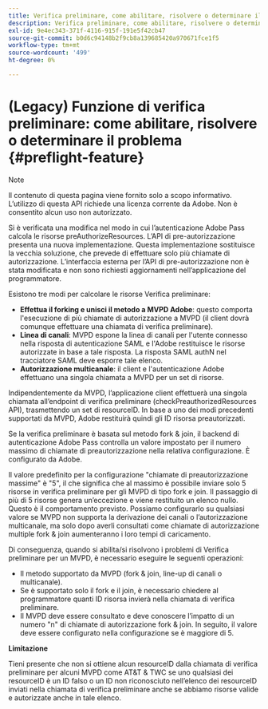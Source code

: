```yaml
---
title: Verifica preliminare, come abilitare, risolvere o determinare il problema
description: Verifica preliminare, come abilitare, risolvere o determinare il problema
exl-id: 9e4ec343-371f-4116-915f-191e5f42cb47
source-git-commit: b0d6c94148b2f9cb8a139685420a970671fce1f5
workflow-type: tm+mt
source-wordcount: '499'
ht-degree: 0%

---
```


# (Legacy) Funzione di verifica preliminare: come abilitare, risolvere o determinare il problema {#preflight-feature}

>[!NOTE]
>
>Il contenuto di questa pagina viene fornito solo a scopo informativo. L’utilizzo di questa API richiede una licenza corrente da Adobe. Non è consentito alcun uso non autorizzato.

Si è verificata una modifica nel modo in cui l’autenticazione Adobe Pass calcola le risorse preAuthorizeResources. L’API di pre-autorizzazione presenta una nuova implementazione. Questa implementazione sostituisce la vecchia soluzione, che prevede di effettuare solo più chiamate di autorizzazione.
L’interfaccia esterna per l’API di pre-autorizzazione non è stata modificata e non sono richiesti aggiornamenti nell’applicazione del programmatore.

Esistono tre modi per calcolare le risorse Verifica preliminare:

* **Effettua il forking e unisci il metodo a MVPD Adobe**: questo comporta l&#39;esecuzione di più chiamate di autorizzazione a MVPD (il client dovrà comunque effettuare una chiamata di verifica preliminare).
* **Linea di canali**: MVPD espone la linea di canali per l&#39;utente connesso nella risposta di autenticazione SAML e l&#39;Adobe restituisce le risorse autorizzate in base a tale risposta. La risposta SAML authN nel tracciatore SAML deve esporre tale elenco.
* **Autorizzazione multicanale**: il client e l&#39;autenticazione Adobe effettuano una singola chiamata a MVPD per un set di risorse.

Indipendentemente da MVPD, l’applicazione client effettuerà una singola chiamata all’endpoint di verifica preliminare (checkPreauthorizedResources API), trasmettendo un set di resourceID. In base a uno dei modi precedenti supportati da MVPD, Adobe restituirà quindi gli ID risorsa preautorizzati.

Se la verifica preliminare è basata sul metodo fork &amp; join, il backend di autenticazione Adobe Pass controlla un valore impostato per il numero massimo di chiamate di preautorizzazione nella relativa configurazione. È configurato da Adobe.

Il valore predefinito per la configurazione &quot;chiamate di preautorizzazione massime&quot; è &quot;5&quot;, il che significa che al massimo è possibile inviare solo 5 risorse in verifica preliminare per gli MVPD di tipo fork e join. Il passaggio di più di 5 risorse genera un’eccezione e viene restituito un elenco nullo. Questo è il comportamento previsto. Possiamo configurarlo su qualsiasi valore se MVPD non supporta la derivazione dei canali o l’autorizzazione multicanale, ma solo dopo averli consultati come chiamate di autorizzazione multiple fork &amp; join aumenteranno i loro tempi di caricamento.

Di conseguenza, quando si abilita/si risolvono i problemi di Verifica preliminare per un MVPD, è necessario eseguire le seguenti operazioni:

* Il metodo supportato da MVPD (fork &amp; join, line-up di canali o multicanale).
* Se è supportato solo il fork e il join, è necessario chiedere al programmatore quanti ID risorsa invierà nella chiamata di verifica preliminare.
* Il MVPD deve essere consultato e deve conoscere l’impatto di un numero &quot;n&quot; di chiamate di autorizzazione fork &amp; join. In seguito, il valore deve essere configurato nella configurazione se è maggiore di 5.

**Limitazione**

Tieni presente che non si ottiene alcun resourceID dalla chiamata di verifica preliminare per alcuni MVPD come AT&amp;T &amp; TWC se uno qualsiasi dei resourceID è un ID falso o un ID non riconosciuto nell’elenco dei resourceID inviati nella chiamata di verifica preliminare anche se abbiamo risorse valide e autorizzate anche in tale elenco.
